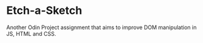 # Etch-a-Sketch
Another Odin Project assignment that aims to improve DOM manipulation in JS, HTML and CSS.
